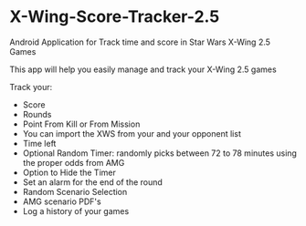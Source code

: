 # X-Wing-Score-Tracker-2.5
Android Application for Track time and score in Star Wars X-Wing 2.5 Games 

This app will help you easily manage and track your X-Wing 2.5 games

Track your:
- Score
- Rounds
- Point From Kill or From Mission
- You can import the XWS from your and your opponent list
- Time left
- Optional Random Timer: randomly picks between 72 to 78 minutes using the proper odds from AMG
- Option to Hide the Timer
- Set an alarm for the end of the round
- Random Scenario Selection
- AMG scenario PDF's
- Log a history of your games
